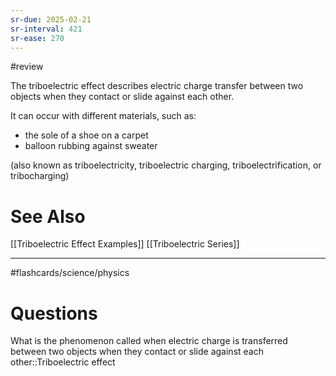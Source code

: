 ```yaml
---
sr-due: 2025-02-21
sr-interval: 421
sr-ease: 270
---
```


#review

The triboelectric effect describes electric charge transfer between two objects when they contact or slide against each other.

It can occur with different materials, such as:

-   the sole of a shoe on a carpet
-   balloon rubbing against sweater

(also known as triboelectricity, triboelectric charging, triboelectrification, or tribocharging)

# See Also

[[Triboelectric Effect Examples]]
[[Triboelectric Series]]

---

#flashcards/science/physics

# Questions

What is the phenomenon called when electric charge is transferred between two objects when they contact or slide against each other::Triboelectric effect

<!--SR:!2024-03-20,124,270-->
